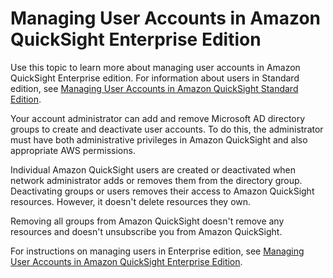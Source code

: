 # Managing User Accounts in Amazon QuickSight Enterprise Edition<a name="managing-quicksight-users-enterprise"></a>

Use this topic to learn more about managing user accounts in Amazon QuickSight Enterprise edition\. For information about users in Standard edition, see [Managing User Accounts in Amazon QuickSight Standard Edition](managing-users.md)\.

Your account administrator can add and remove Microsoft AD directory groups to create and deactivate user accounts\. To do this, the administrator must have both administrative privileges in Amazon QuickSight and also appropriate AWS permissions\. 

Individual Amazon QuickSight users are created or deactivated when network administrator adds or removes them from the directory group\. Deactivating groups or users removes their access to Amazon QuickSight resources\. However, it doesn't delete resources they own\. 

Removing all groups from Amazon QuickSight doesn't remove any resources and doesn't unsubscribe you from Amazon QuickSight\. 

For instructions on managing users in Enterprise edition, see [Managing User Accounts in Amazon QuickSight Enterprise Edition](managing-users-enterprise.md)\.
